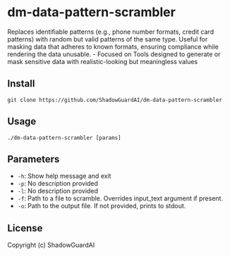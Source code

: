 # dm-data-pattern-scrambler
Replaces identifiable patterns (e.g., phone number formats, credit card patterns) with random but valid patterns of the same type.  Useful for masking data that adheres to known formats, ensuring compliance while rendering the data unusable. - Focused on Tools designed to generate or mask sensitive data with realistic-looking but meaningless values

## Install
`git clone https://github.com/ShadowGuardAI/dm-data-pattern-scrambler`

## Usage
`./dm-data-pattern-scrambler [params]`

## Parameters
- `-h`: Show help message and exit
- `-p`: No description provided
- `-l`: No description provided
- `-f`: Path to a file to scramble. Overrides input_text argument if present.
- `-o`: Path to the output file. If not provided, prints to stdout.

## License
Copyright (c) ShadowGuardAI
